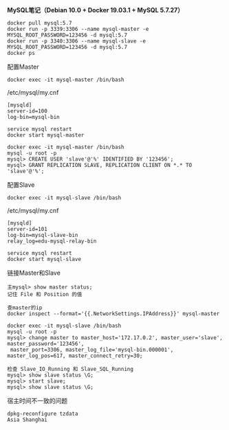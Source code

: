 **MySQL笔记（Debian 10.0 + Docker 19.03.1 + MySQL 5.7.27）**
```
docker pull mysql:5.7
docker run -p 3339:3306 --name mysql-master -e MYSQL_ROOT_PASSWORD=123456 -d mysql:5.7
docker run -p 3340:3306 --name mysql-slave -e MYSQL_ROOT_PASSWORD=123456 -d mysql:5.7
docker ps
```
配置Master
```
docker exec -it mysql-master /bin/bash
```
/etc/mysql/my.cnf
```
[mysqld]
server-id=100
log-bin=mysql-bin
```
```
service mysql restart
docker start mysql-master

docker exec -it mysql-master /bin/bash
mysql -u root -p
mysql> CREATE USER 'slave'@'%' IDENTIFIED BY '123456';
mysql> GRANT REPLICATION SLAVE, REPLICATION CLIENT ON *.* TO 'slave'@'%';
```
配置Slave
```
docker exec -it mysql-slave /bin/bash
```
/etc/mysql/my.cnf
```
[mysqld]
server-id=101
log-bin=mysql-slave-bin
relay_log=edu-mysql-relay-bin
```
```
service mysql restart
docker start mysql-slave
```
链接Master和Slave
```
主mysql> show master status;
记住 File 和 Position 的值

查master的ip
docker inspect --format='{{.NetworkSettings.IPAddress}}' mysql-master
```
```
docker exec -it mysql-slave /bin/bash
mysql -u root -p
mysql> change master to master_host='172.17.0.2', master_user='slave', master_password='123456',
 master_port=3306, master_log_file='mysql-bin.000001', master_log_pos=617, master_connect_retry=30;

检查 Slave_IO_Running 和 Slave_SQL_Running
mysql> show slave status \G;
mysql> start slave;
mysql> show slave status \G;
```
宿主时间不一致的问题
```
dpkg-reconfigure tzdata
Asia Shanghai
```
